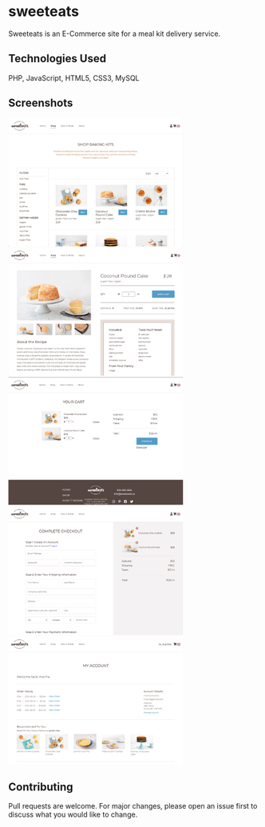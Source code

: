 # sweeteats

Sweeteats is an E-Commerce site for a meal kit delivery service.

## Technologies Used

PHP, JavaScript, HTML5, CSS3, MySQL

## Screenshots
<img src="imgs/shop.png" width="350" alt="caption">   <img src="imgs/product.png" width="350">    <img src="imgs/cart.png" width="350">    <img src="imgs/checkout.png" width="350">     <img src="imgs/account.png" width="350">

## Contributing
Pull requests are welcome. For major changes, please open an issue first to discuss what you would like to change.
